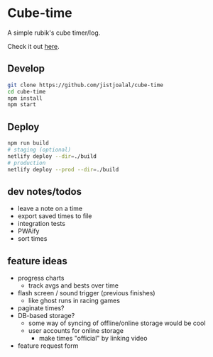 # Cube-time

A simple rubik's cube timer/log.

Check it out [here](https://cube-time.netlify.com/).

## Develop

```bash
git clone https://github.com/jistjoalal/cube-time
cd cube-time
npm install
npm start
```

## Deploy

```bash
npm run build
# staging (optional)
netlify deploy --dir=./build
# production
netlify deploy --prod --dir=./build
```

## dev notes/todos

- leave a note on a time
- export saved times to file
- integration tests
- PWAify
- sort times

## feature ideas

- progress charts
  - track avgs and bests over time
- flash screen / sound trigger (previous finishes)
  - like ghost runs in racing games
- paginate times?
- DB-based storage?
  - some way of syncing of offline/online storage would be cool
  - user accounts for online storage
    - make times "official" by linking video
- feature request form
